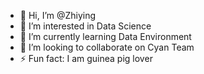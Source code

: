 - 👋 Hi, I’m @Zhiying
- 👀 I’m interested in Data Science
- 🌱 I’m currently learning Data Environment
- 💞️ I’m looking to collaborate on Cyan Team
- ⚡ Fun fact: I am guinea pig lover

<!---
Caster-Pollux/Caster-Pollux is a ✨ special ✨ repository because its `README.md` (this file) appears on your GitHub profile.
You can click the Preview link to take a look at your changes.
--->
